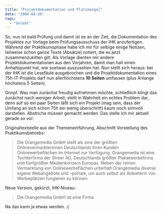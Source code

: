 ```yaml
---
title: "Projektdokumentation und Platzmangel"
date: "2004-04-26"
tags:
  - "Gelebt"
---
```


So, nun ist bald Prüfung und damit ist es an der Zeit, die Dokumentation des Projektes zur Vorlage beim Prüfungsausschuss der IHK anzufertigen. Während der Praktikumsphase habe ich mir für selbige einige Notizen, teilweise schon ganze Texte (Absätze) notiert, die es jetzt zusammenzukitten gilt. Als Vorlage dienten mir andere Projektdokumentationen aus den Vorjahren, damit man halt einen Anhaltspunkt hat, wie soetwas auszusehen hat. Nun stellt sich heraus: bei der IHK ist die Lesefäule ausgebrochen und die Projektdokumentation eines 75h-IT-Projekts darf nun allerhöchstens **10 Seiten** umfassen (plus Anlange höchstens 5 Seiten).

Gnnpf. Was man zunächst freudig aufnehmen möchte, schließlich klingt das zunächst nach weniger Arbeit, stellt in Wahrheit ein echtes Problem dar, denn auf so ein paar Seiten läßt sich ein Projekt (mag sein, dass der Umfang an sich schon 75h ein wenig überschritt) kaum noch sinnvoll darstellen. Abstriche müssen gemacht werden. Das stelle ich mir aktuell gerade so vor:

Originaltextstelle aus der Themeneinführung, Abschnitt Vorstellung des Praktikumsbetriebs:

> Die Orangemedia GmbH stellt als eine der größten Onlinevermarkterinnen Deutschlands ihren Kunden Onlinewerbeflächen im Internet zur Verfügung. Orangemedia ist eine Tochterfirma der Ströer AG, Deutschlands größter Plakatwerbefirma und fünfgrößter Medienkonzern Europas. Neben der reinen Vermarktung von Onlinewerbeflächen unterhält Orangemedia diverse eigene Webangebote und –portale, um auch selbst als Anbieterin von Werbeplätzen fungieren zu können.

Neue Version, gekürzt, IHK-Niveau:

> Die Orangemedia GmbH ist eine Firma.

Na das kann ja etwas werden. :(
